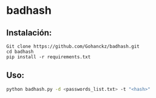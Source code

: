# badhash

## Instalación:

~~~
Git clone https://github.com/Gohanckz/badhash.git
cd badhash
pip install -r requirements.txt
~~~

## Uso:

~~~ bash
python badhash.py -d <passwords_list.txt> -t "<hash>"
~~~

